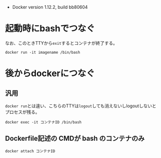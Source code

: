 * Docker version 1.12.2, build bb80604

# 起動時にbashでつなぐ

なお、このときTTYから`exit`するとコンテナが終了する。

```
docker run -it imagename /bin/bash
```

# 後からdockerにつなぐ

## 汎用

`docker run`とは違い、こちらのTTYは`logout`しても消えないしlogoutしないとプロセスが残る。

```
docker exec -it コンテナID /bin/bash
```

## Dockerfile記述の CMDが bash のコンテナのみ

```
docker attach コンテナID
```
